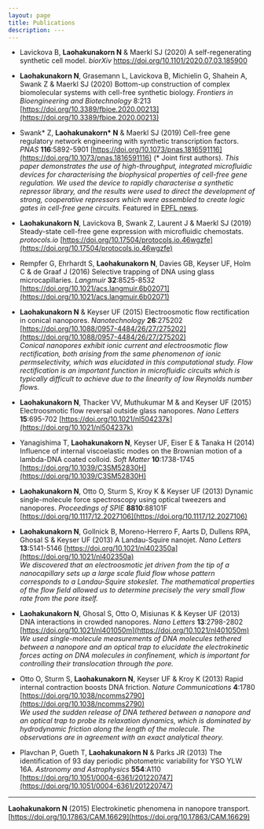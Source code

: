 ```yaml
---
layout: page
title: Publications
description: ---
---
```


* Lavickova B, **Laohakunakorn N** & Maerkl SJ (2020) A self-regenerating synthetic cell model. *biorXiv* [https://doi.org/10.1101/2020.07.03.185900 ](https://doi.org/10.1101/2020.07.03.185900 )

* **Laohakunakorn N**, Grasemann L, Lavickova B, Michielin G, Shahein A, Swank Z & Maerkl SJ (2020) Bottom-up construction of complex biomolecular systems with cell-free synthetic biology. *Frontiers in Bioengineering and Biotechnology* 8:213 [https://doi.org/10.3389/fbioe.2020.00213](https://doi.org/10.3389/fbioe.2020.00213)

* Swank\* Z, **Laohakunakorn\* N** & Maerkl SJ (2019) Cell-free gene regulatory network engineering with synthetic transcription factors. *PNAS* **116**:5892-5901 [https://doi.org/10.1073/pnas.1816591116](https://doi.org/10.1073/pnas.1816591116) (\* Joint first authors).
*This paper demonstrates the use of high-throughput, integrated microfluidic devices for characterising the biophysical properties of cell-free gene regulation. We used the device to rapidly characterise a synthetic repressor library, and the results were used to direct the development of strong, cooperative repressors which were assembled to create logic gates in cell-free gene circuits.* Featured in [EPFL news](https://actu.epfl.ch/news/engineering-cellular-function-without-living-cel-3/).

* **Laohakunakorn N**, Lavickova B, Swank Z, Laurent J & Maerkl SJ (2019) Steady-state cell-free gene expression with microfluidic chemostats. *protocols.io* [https://doi.org/10.17504/protocols.io.46wgzfe](https://doi.org/10.17504/protocols.io.46wgzfe)

* Rempfer G, Ehrhardt S, **Laohakunakorn N**, Davies GB, Keyser UF, Holm C & de Graaf J (2016) Selective trapping of DNA using glass microcapillaries. *Langmuir* **32**:8525-8532 [https://doi.org/10.1021/acs.langmuir.6b02071](https://doi.org/10.1021/acs.langmuir.6b02071)

* **Laohakunakorn N** & Keyser UF (2015) Electroosmotic flow rectification in conical nanopores. *Nanotechnology* **26**:275202 [https://doi.org/10.1088/0957-4484/26/27/275202](https://doi.org/10.1088/0957-4484/26/27/275202)   
*Conical nanopores exhibit ionic current and electroosmotic flow rectification, both arising from the same phenomenon of ionic permselectivity, which was elucidated in this computational study. Flow rectification is an important function in microfluidic circuits which is typically difficult to achieve due to the linearity of low Reynolds number flows.*

* **Laohakunakorn N**, Thacker VV, Muthukumar M & and Keyser UF (2015) Electroosmotic flow reversal outside glass nanopores. *Nano Letters* **15**:695-702 [https://doi.org/10.1021/nl504237k](https://doi.org/10.1021/nl504237k)

* Yanagishima T, **Laohakunakorn N**, Keyser UF, Eiser E & Tanaka H (2014) Influence of internal viscoelastic modes on the Brownian motion of a lambda-DNA coated colloid. *Soft Matter* **10**:1738-1745 [https://doi.org/10.1039/C3SM52830H](https://doi.org/10.1039/C3SM52830H)

* **Laohakunakorn N**, Otto O, Sturm S, Kroy K & Keyser UF (2013) Dynamic single-molecule force spectroscopy using optical tweezers and nanopores. *Proceedings of SPIE* **8810**:88101F [https://doi.org/10.1117/12.2027106](https://doi.org/10.1117/12.2027106)

* **Laohakunakorn N**, Gollnick B, Moreno-Herrero F, Aarts D, Dullens RPA, Ghosal S & Keyser UF (2013) A Landau-Squire nanojet. *Nano Letters* **13**:5141-5146 [https://doi.org/10.1021/nl402350a](https://doi.org/10.1021/nl402350a)     
*We discovered that an electroosmotic jet driven from the tip of a nanocapillary sets up a large scale fluid flow whose pattern corresponds to a Landau-Squire stokeslet. The mathematical properties of the flow field allowed us to determine precisely the very small flow rate from the pore itself.*

* **Laohakunakorn N**, Ghosal S, Otto O, Misiunas K & Keyser UF (2013) DNA interactions in crowded nanopores. *Nano Letters* **13**:2798-2802 [https://doi.org/10.1021/nl401050m](https://doi.org/10.1021/nl401050m)    
*We used single-molecule measurements of DNA molecules tethered between a nanopore and an optical trap to elucidate the electrokinetic forces acting on DNA molecules in confinement, which is important for controlling their translocation through the pore.*

* Otto O, Sturm S, **Laohakunakorn N**, Keyser UF & Kroy K (2013) Rapid internal contraction boosts DNA friction. *Nature Communications* **4**:1780 [https://doi.org/10.1038/ncomms2790](https://doi.org/10.1038/ncomms2790)    
*We used the sudden release of DNA tethered between a nanopore and an optical trap to probe its relaxation dynamics, which is dominated by hydrodynamic friction along the length of the molecule. The observations are in agreement with an exact analytical theory.*

* Plavchan P, Gueth T, **Laohakunakorn N** & Parks JR (2013) The identification of 93 day periodic photometric variability for YSO YLW 16A. *Astronomy and Astrophysics* **554**:A110 [https://doi.org/10.1051/0004-6361/201220747](https://doi.org/10.1051/0004-6361/201220747)

---

**Laohakunakorn N** (2015) Electrokinetic phenomena in nanopore transport. [https://doi.org/10.17863/CAM.16629](https://doi.org/10.17863/CAM.16629)
